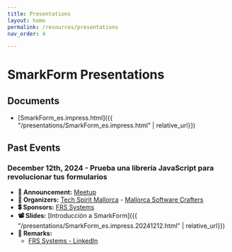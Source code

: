 ```yaml
---
title: Presentations
layout: home
permalink: /resources/presentations
nav_order: 4

---
```



# SmarkForm Presentations


## Documents

  * [SmarkForm_es.impress.html]({{ "/presentations/SmarkForm_es.impress.html" | relative_url}})



## Past Events

### December 12th, 2024 - Prueba una librería JavaScript para revolucionar tus formularios

  * **📢 Announcement:** [Meetup](https://www.meetup.com/mallorca-software-crafters/events/304799270/?utm_medium=referral&utm_campaign=share-btn_savedevents_share_modal&utm_source=link)
  * **🤵 Organizers:** [Tech Spirit Mallorca](https://techspirit.org/) - [Mallorca Software Crafters](https://www.meetup.com/Mallorca-Software-Craftsmanship/)
  * **💲 Sponsors:** [FRS Systems](https://www.frs-systems.de/)
  * **📽️ Slides:** [Introducción a SmarkForm]({{ "/presentations/SmarkForm_es.impress.20241212.html" | relative_url}})
  * **🔎 Remarks:**
    -  [FRS Systems - LinkedIn](https://www.linkedin.com/posts/frssystems_smarkform-techevents-softwarecraftsmanship-activity-7273280264980611072-yv6g?utm_source=share&utm_medium=member_desktop)

